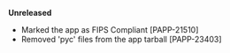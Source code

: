 **Unreleased**
* Marked the app as FIPS Compliant [PAPP-21510]
* Removed 'pyc' files from the app tarball [PAPP-23403]
